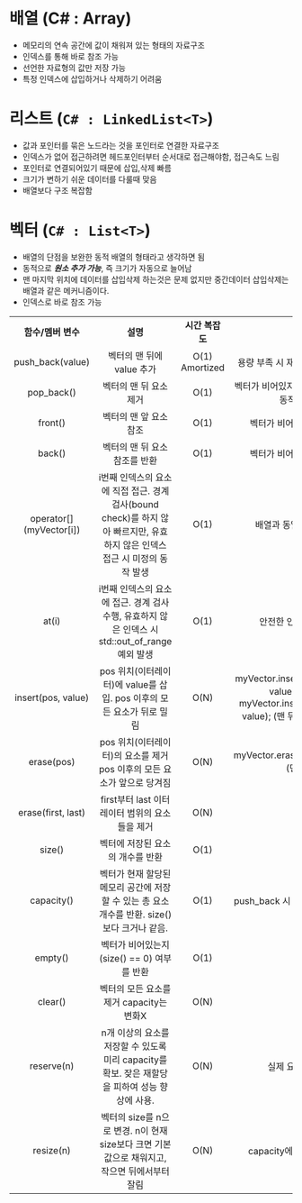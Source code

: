 # **배열** (C# : Array)

- 메모리의 연속 공간에 값이 채워져 있는 형태의 자료구조
- 인덱스를 통해 바로 참조 가능
- 선언한 자료형의 값만 저장 가능
- 특정 인덱스에 삽입하거나 삭제하기 어려움 

# **리스트** (`C# : LinkedList<T>`)

- 값과 포인터를 묶은 노드라는 것을 포인터로 연결한 자료구조
- 인덱스가 없어 접근하려면 헤드포인터부터 순서대로 접근해야함, 접근속도 느림
- 포인터로 연결되어있기 때문에 삽입,삭제 빠름
- 크기가 변하기 쉬운 데이터를 다룰때 맞음
- 배열보다 구조 복잡함

# **벡터** (`C# : List<T>`)

- 배열의 단점을 보완한 동적 배열의 형태라고 생각하면 됨
- 동적으로 ***원소 추가 가능***, 즉 크기가 자동으로 늘어남
- 맨 마지막 위치에 데이터를 삽입삭제 하는것은 문제 없지만 중간데이터 삽입삭제는 배열과 같은 메커니즘이다.
- 인덱스로 바로 참조 가능


|                          |                                                                                |                |                                                                                                                  |
| :----------------------: | :----------------------------------------------------------------------------: | :------------: | :--------------------------------------------------------------------------------------------------------------: |
|       **함수/멤버 변수**       |                                     **설명**                                     |   **시간 복잡도**   |                                                      **비고**                                                      |
|     push_back(value)     |                               벡터의 맨 뒤에 value 추가                                | O(1) Amortized |                                             용량 부족 시 재할당 발생 (O(N) 가능)                                             |
|        pop_back()        |                                 벡터의 맨 뒤 요소 제거                                  |      O(1)      |                                         벡터가 비어있지 않을 때만 사용 (미정의 동작 발생 가능)                                         |
|         front()          |                                 벡터의 맨 앞 요소 참조                                  |      O(1)      |                                                벡터가 비어있지 않을 때만 사용                                                 |
|          back()          |                               벡터의 맨 뒤 요소 참조를 반환                                |      O(1)      |                                                벡터가 비어있지 않을 때만 사용                                                 |
| operator[] (myVector[i]) | i번째 인덱스의 요소에 직접 접근. 경계 검사(bound check)를 하지 않아 빠르지만, 유효하지 않은 인덱스 접근 시 미정의 동작 발생 |      O(1)      |                                                 배열과 동일한 방식으로 접근                                                  |
|          at(i)           |        i번째 인덱스의 요소에 접근. 경계 검사 수행, 유효하지 않은 인덱스 시 std::out_of_range 예외 발생        |      O(1)      |                                                  안전한 인덱스 접근에 사용                                                  |
|    insert(pos, value)    |                 pos 위치(이터레이터)에 value를 삽입. pos 이후의 모든 요소가 뒤로 밀림                 |      O(N)      | myVector.insert(myVector.begin(), value); (맨 앞 삽입), myVector.insert(myVector.end(), value); (맨 뒤 삽입 = push_back) |
|        erase(pos)        |                  pos 위치(이터레이터)의 요소를 제거 pos 이후의 모든 요소가 앞으로 당겨짐                  |      O(N)      |                                    myVector.erase(myVector.begin()); (맨 앞 제거)                                    |
|    erase(first, last)    |                         first부터 last 이터레이터 범위의 요소들을 제거                         |      O(N)      |                                                                                                                  |
|          size()          |                               벡터에 저장된 요소의 개수를 반환                               |      O(1)      |                                                                                                                  |
|        capacity()        |           벡터가 현재 할당된 메모리 공간에 저장할 수 있는 총 요소 개수를 반환. size()보다 크거나 같음.            |      O(1)      |                                            push_back 시 재할당 여부 예측에 유용                                             |
|         empty()          |                         벡터가 비어있는지(size() == 0) 여부를 반환                          |      O(1)      |                                                                                                                  |
|         clear()          |                          벡터의 모든 요소를 제거 capacity는 변화X                           |      O(N)      |                                                                                                                  |
|        reserve(n)        |          n개 이상의 요소를 저장할 수 있도록 미리 capacity를 확보. 잦은 재할당을 피하여 성능 향상에 사용.          |      O(N)      |                                                   실제 요소 추가는 아님                                                   |
|        resize(n)         |           벡터의 size를 n으로 변경. n이 현재 size보다 크면 기본값으로 채워지고, 작으면 뒤에서부터 잘림           |      O(N)      |                                              capacity에도 영향을 줄 수 있음                                               |

